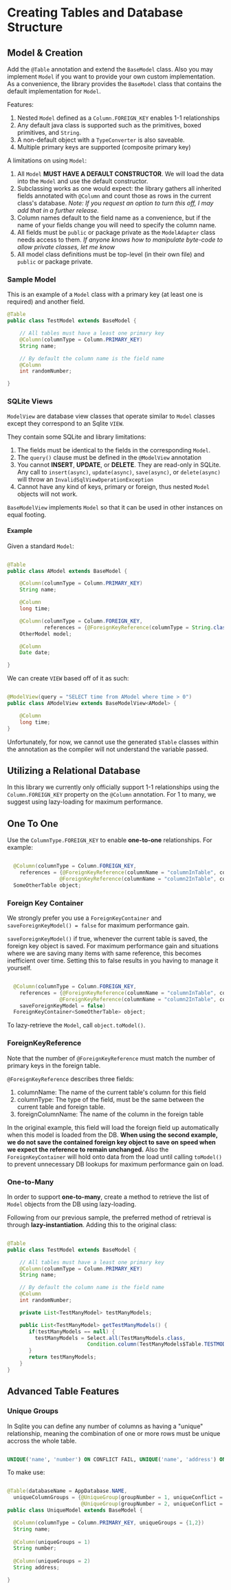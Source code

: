 # Creating Tables and Database Structure

## Model & Creation

Add the ```@Table``` annotation and extend the ```BaseModel``` class. Also you may implement ```Model``` if you want to provide your own
custom implementation. As a convenience, the library provides the ```BaseModel``` class that contains the default implementation for ```Model```. 

Features:
  1. Nested ```Model``` defined as a ```Column.FOREIGN_KEY``` enables 1-1 relationships
  2. Any default java class is supported such as the primitives, boxed primitives, and ```String```.
  3. A non-default object with a ```TypeConverter``` is also saveable. 
  4. Multiple primary keys are supported (composite primary key)

A limitations on using ```Model```:
  1. All ```Model``` **MUST HAVE A DEFAULT CONSTRUCTOR**. We will load the data into the ```Model``` and use the default constructor.
  2. Subclassing works as one would expect: the library gathers all inherited fields annotated with ```@Column``` and count those as rows in the current class's database. 
    _Note: If you request an option to turn this off, I may add that in a further release._ 
  3. Column names default to the field name as a convenience, but if the name of your fields change you will need to specify the column name.
  4. All fields must be ```public``` or package private as the ```ModelAdapter``` class needs access to them. 
  _If anyone knows how to manipulate byte-code to allow private classes, let me know_
  5. All model class definitions must be top-level (in their own file) and ```public``` or package private.


### Sample Model

This is an example of a ```Model``` class with a primary key (at least one is required) and another field. 

```java
@Table
public class TestModel extends BaseModel {

    // All tables must have a least one primary key
    @Column(columnType = Column.PRIMARY_KEY)
    String name;

    // By default the column name is the field name
    @Column
    int randomNumber;

}

```

### SQLite Views

```ModelView``` are database view classes that operate similar to ```Model``` classes except they correspond to an Sqlite ```VIEW```.

They contain some SQLite and library limitations:
  1. The fields must be identical to the fields in the corresponding ```Model```.
  2. The ```query()``` clause must be defined in the ```@ModelView``` annotation
  3. You cannot **INSERT**, **UPDATE**, or **DELETE**. They are read-only in SQLite. 
  Any call to ```insert(async)```, ```update(async)```, ```save(async)```, or ```delete(async)``` will throw 
  an ```InvalidSqlViewOperationException```
  4. Cannot have any kind of keys, primary or foreign, thus nested ```Model``` objects will not work.
  
```BaseModelView``` implements ```Model``` so that it can be used in other instances on equal footing. 

#### Example

Given a standard ```Model```:

```java

@Table
public class AModel extends BaseModel {

    @Column(columnType = Column.PRIMARY_KEY)
    String name;

    @Column
    long time;

    @Column(columnType = Column.FOREIGN_KEY,
            references = {@ForeignKeyReference(columnType = String.class, columnName = "otherModel", foreignColumnName = "name")})
    OtherModel model;

    @Column
    Date date;

}


```

We can create  ```VIEW``` based off of it as such:

```java

@ModelView(query = "SELECT time from AModel where time > 0")
public class AModelView extends BaseModelView<AModel> {

    @Column
    long time;
}

```

Unfortunately, for now, we cannot use the generated ```$Table``` classes within the annotation as the compiler will not understand the variable passed.

## Utilizing a Relational Database

In this library we currently only officially support 1-1 relationships using the ```Column.FOREIGN_KEY``` property on the ```@Column``` annotation.
For 1 to many, we suggest using lazy-loading for maximum performance. 

## One To One

Use the ```ColumnType.FOREIGN_KEY``` to enable **one-to-one** relationships. For example:

```java

  @Column(columnType = Column.FOREIGN_KEY, 
    references = {@ForeignKeyReference(columnName = "columnInTable", columnType = String.class, foreignColumnName = "columnInForeignKeyTable"), 
                 @ForeignKeyReference(columnName = "column2InTable", columnType = String.class, foreignColumnName = "column2InForeignKeyTable")})
  SomeOtherTable object;

```

### Foreign Key Container

We strongly prefer you use a ```ForeignKeyContainer``` and ```saveForeignKeyModel() = false``` for maximum performance gain.

```saveForeignKeyModel()``` if true, whenever the current table is saved, the foreign key object is saved. For maximum performance gain and situations where we are saving many items with same reference, this becomes inefficient over time. Setting this to false results in you having to manage it yourself.

```java

  @Column(columnType = Column.FOREIGN_KEY, 
    references = {@ForeignKeyReference(columnName = "columnInTable", columnType = String.class, foreignColumnName = "columnInForeignKeyTable"), 
                 @ForeignKeyReference(columnName = "column2InTable", columnType = String.class, foreignColumnName = "column2InForeignKeyTable")},
    saveForeignKeyModel = false)
  ForeignKeyContainer<SomeOtherTable> object;

```

To lazy-retrieve the ```Model```, call ```object.toModel()```. 

### ForeignKeyReference

Note that the number of ```@ForeignKeyReference``` must match the number of primary keys in the foreign table. 

```@ForeignKeyReference``` describes three fields:
  1. columnName: The name of the current table's column for this field
  2. columnType: The type of the field, must be the same between the current table and foreign table.
  3. foreignColumnName: The name of the column in the foreign table

In the original example, this field will load the foreign field up automatically when this model is loaded from the DB. __When using the second example, we do not save the contained foreign key object to save on speed when we expect the reference to remain unchanged.__ Also the ```ForeignKeyContainer``` will hold onto data from the load until calling ```toModel()``` to prevent unnecessary DB lookups for maximum performance gain on load.

### One-to-Many

In order to support **one-to-many**, create a method to retrieve the list of ```Model``` objects from the DB using lazy-loading.

Following from our previous sample, the preferred method of retrieval is through **lazy-instantiation**. Adding this to the original class: 

```java

@Table
public class TestModel extends BaseModel {

    // All tables must have a least one primary key
    @Column(columnType = Column.PRIMARY_KEY)
    String name;

    // By default the column name is the field name
    @Column
    int randomNumber;

    private List<TestManyModel> testManyModels;

    public List<TestManyModel> getTestManyModels() {
       if(testManyModels == null) {
         testManyModels = Select.all(TestManyModels.class, 
                          Condition.column(TestManyModels$Table.TESTMODELNAME).is(name));
       }
       return testManyModels;
    }
}

```

## Advanced Table Features


### Unique Groups

In Sqlite you can define any number of columns as having a "unique" relationship, meaning the combination of one or more rows must be unique accross the whole table. 

```SQL

UNIQUE('name', 'number') ON CONFLICT FAIL, UNIQUE('name', 'address') ON CONFLICT ROLLBACK

```

To make use: 

```java

@Table(databaseName = AppDatabase.NAME,
  uniqueColumnGroups = {@UniqueGroup(groupNumber = 1, uniqueConflict = ConflictAction.FAIL),
                        @UniqueGroup(groupNumber = 2, uniqueConflict = ConflictAction.ROLLBACK)
public class UniqueModel extends BaseModel {

  @Column(columnType = Column.PRIMARY_KEY, uniqueGroups = {1,2})
  String name;
  
  @Column(uniqueGroups = 1)
  String number;
  
  @Column(uniqueGroups = 2)
  String address;

}

```
